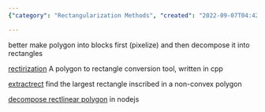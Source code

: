 ```yaml
---
{"category": "Rectangularization Methods", "created": "2022-09-07T04:42:13.361Z", "date": "2022-09-07 04:42:13", "description": "This article explores the techniques of transforming polygons into rectangles using tools like rectirization, extractrect, and rectlinear polygon decomposition. These methods are useful in various applications such as computer vision, robotics, and digital mapping.", "modified": "2022-09-07T09:31:34.079Z", "tags": ["polygons", "rectangles", "conversion tools", "rectirization", "extractrect", "rectlinear polygon decomposition", "image processing"], "title": "Rectangle Related Calculation"}

---
```


better make polygon into blocks first (pixelize) and then decompose it into rectangles

[rectirization](https://github.com/shininglion/rectirization) A polygon to rectangle conversion tool, written in cpp

[extractrect](https://github.com/pogam/ExtractRect) find the largest rectangle inscribed in a non-convex polygon

[decompose rectlinear polygon](https://github.com/mikolalysenko/rectangle-decomposition) in nodejs
